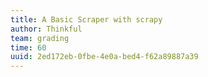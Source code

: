 ```yaml
---
title: A Basic Scraper with scrapy
author: Thinkful
team: grading
time: 60
uuid: 2ed172eb-0fbe-4e0a-bed4-f62a89887a39
---
```


<jupyter notebook-name="5.2.2 Basic scraping with scrapy" course-code="DSBC" />
